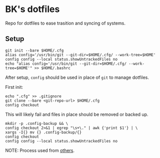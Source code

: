 # BK's dotfiles

Repo for dotfiles to ease trasition and syncing of systems.

## Setup

```
git init --bare $HOME/.cfg
alias config='/usr/bin/git --git-dir=$HOME/.cfg/ --work-tree=$HOME'
config config --local status.showUntrackedFiles no
echo "alias config='/usr/bin/git --git-dir=$HOME/.cfg/ --work-tree=$HOME'" >> $HOME/.bashrc
```

After setup, `config` should be used in place of `git` to manage dotfiles.

First init:
```
echo ".cfg" >> .gitignore
git clone --bare <git-repo-url> $HOME/.cfg
config checkout
```

This will likely fail and files in place should be removed or backed up.

```
mkdir -p .config-backup && \
config checkout 2>&1 | egrep "\s+\." | awk {'print $1'} | \
xargs -I{} mv {} .config-backup/{}
config checkout
config config --local status.showUntrackedFiles no
```

NOTE: Process used from [others](https://www.atlassian.com/git/tutorials/dotfiles).
